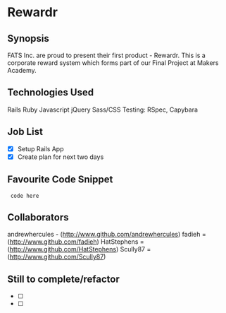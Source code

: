 Rewardr
=======================

## Synopsis

FATS Inc. are proud to present their first product - Rewardr. This is a corporate reward system which forms part of our Final Project at Makers Academy.

## Technologies Used

Rails
Ruby
Javascript
jQuery
Sass/CSS
Testing: RSpec, Capybara

## Job List

- [x] Setup Rails App
- [x] Create plan for next two days

## Favourite Code Snippet

~~~
 code here
~~~

## Collaborators
andrewhercules - (http://www.github.com/andrewhercules)
fadieh = (http://www.github.com/fadieh)
HatStephens = (http://www.github.com/HatStephens)
Scully87 = (http://www.github.com/Scully87)

## Still to complete/refactor

- [ ]
- [ ]
